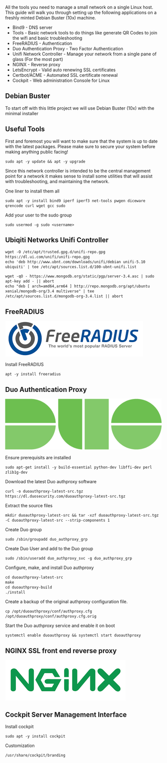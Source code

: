 All the tools you need to manage a small network on a single Linux host. This guide will walk you through setting up the following applications on a freshly minted Debian Buster (10x) machine.

* Bind9 - DNS server
* Tools - Basic network tools to do things like generate QR Codes to join the wifi and basic troubleshooting
* FreeRADIUS - Authentication
* Duo Authentication Proxy - Two Factor Authentication
* Unifi Network Controller - Manage your network from a single pane of glass (For the most part)
* NGINX - Reverse proxy
* LetsEncrypt - Valid auto renewing SSL certificates
* Certbot/ACME - Automated SSL certificate renewal
* Cockpit - Web administration Console for Linux

## Debian Buster

To start off with this little project we will use Debian Buster (10x) with the minimal installer

## Useful Tools

First and foremost you will want to make sure that the system is up to date with the latest packages. Please make sure to secure your system before making anything public facing!

```
sudo apt -y update && apt -y upgrade
```

Since this network controller is intended to be the central management point for a network it makes sense to install some utilities that will assist with troubleshooting, and maintaining the network.

One liner to install them all
```
sudo apt -y install bind9 iperf iperf3 net-tools pwgen diceware qrencode curl wget gcc sudo
```

Add your user to the sudo group
```
sudo usermod -g sudo <username>
```

## Ubiqiti Networks Unifi Controller
```
wget -O /etc/apt/trusted.gpg.d/unifi-repo.gpg https://dl.ui.com/unifi/unifi-repo.gpg
echo 'deb http://www.ubnt.com/downloads/unifi/debian unifi-5.10 ubiquiti' | tee /etc/apt/sources.list.d/100-ubnt-unifi.list
```

```
wget -qO - https://www.mongodb.org/static/pgp/server-3.4.asc | sudo apt-key add - || abort
echo "deb [ arch=amd64,arm64 ] http://repo.mongodb.org/apt/ubuntu xenial/mongodb-org/3.4 multiverse" | tee /etc/apt/sources.list.d/mongodb-org-3.4.list || abort
```
## FreeRADIUS
![Logo](/assets/images/freeradius.png)

Install FreeRADIUS

```
apt -y install freeradius
```

## Duo Authentication Proxy
![Logo](/assets/images/duo.png)

Ensure prerequisits are installed

```
sudo apt-get install -y build-essential python-dev libffi-dev perl zlib1g-dev
```

Download the latest Duo authproxy software

```
curl -o duoauthproxy-latest-src.tgz https://dl.duosecurity.com/duoauthproxy-latest-src.tgz
```

Extract the source files

```
mkdir duoauthproxy-latest-src && tar -xzf duoauthproxy-latest-src.tgz -C duoauthproxy-latest-src --strip-components 1
```

Create Duo group

```
sudo /sbin/groupadd duo_authproxy_grp
```

Create Duo User and add to the Duo group

```
sudo /sbin/useradd duo_authproxy_svc -g duo_authproxy_grp
```


Configure, make, and install Duo authproxy
```
cd duoauthproxy-latest-src
make
cd duoauthproxy-build
./install
```

Create a backup of the original authproxy configuration file.
```
cp /opt/duoauthproxy/conf/authproxy.cfg /opt/duoauthproxy/conf/authproxy.cfg.orig
```
Start the Duo authproxy service and enable it on boot

```
systemctl enable duoauthproxy && systemctl start duoauthproxy
```

## NGINX SSL front end reverse proxy
![Logo](/assets/images/nginx.png)

## Cockpit Server Management Interface

Install cockpit
```
sudo apt -y install cockpit
```

Customization
```
/usr/share/cockpit/branding
```
